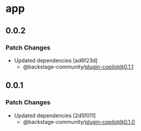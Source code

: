 # app

## 0.0.2

### Patch Changes

- Updated dependencies [ad6f23d]
  - @backstage-community/plugin-copilot@0.1.1

## 0.0.1

### Patch Changes

- Updated dependencies [2d5f011]
  - @backstage-community/plugin-copilot@0.1.0
